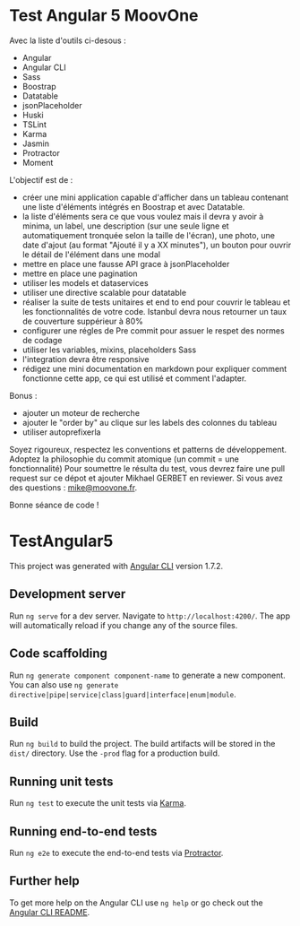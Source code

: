 # Test Angular 5 MoovOne

Avec la liste d'outils ci-desous : 

- Angular
- Angular CLI
- Sass
- Boostrap
- Datatable
- jsonPlaceholder
- Huski
- TSLint
- Karma
- Jasmin
- Protractor 
- Moment


L'objectif est de  : 

- créer une mini application capable d'afficher dans un tableau contenant une liste d'éléments intégrés en Boostrap et avec Datatable. 
- la liste d'éléments sera ce que vous voulez mais il devra y avoir à minima, un label, une description (sur une seule ligne et automatiquement tronquée selon la taille de l'écran), une photo, une date d'ajout (au format "Ajouté il y a XX minutes"), un bouton pour ouvrir le détail de l'élément dans une modal
- mettre en place une fausse API grace à jsonPlaceholder
- mettre en place une pagination
- utiliser les models et dataservices
- utiliser une directive scalable pour datatable
- réaliser la suite de tests unitaires et end to end pour couvrir le tableau et les fonctionnalités de votre code. Istanbul devra nous retourner un taux de couverture suppérieur à 80%
- configurer une régles de Pre commit pour assuer le respet des normes de codage
- utiliser les variables, mixins, placeholders Sass
- l'integration devra être responsive
- rédigez une mini documentation en markdown pour expliquer comment fonctionne cette app, ce qui est utilisé et comment l'adapter.


Bonus : 
- ajouter un moteur de recherche
- ajouter le "order by" au clique sur les labels des colonnes du tableau
- utiliser autoprefixerla 


Soyez rigoureux, respectez les conventions et patterns de développement. Adoptez la philosophie du commit atomique (un commit = une fonctionnalité) Pour soumettre le résulta du test, vous devrez faire une pull request sur ce dépot et ajouter Mikhael GERBET en reviewer. Si vous avez des questions : mike@moovone.fr.

Bonne séance de code !
# TestAngular5

This project was generated with [Angular CLI](https://github.com/angular/angular-cli) version 1.7.2.

## Development server

Run `ng serve` for a dev server. Navigate to `http://localhost:4200/`. The app will automatically reload if you change any of the source files.

## Code scaffolding

Run `ng generate component component-name` to generate a new component. You can also use `ng generate directive|pipe|service|class|guard|interface|enum|module`.

## Build

Run `ng build` to build the project. The build artifacts will be stored in the `dist/` directory. Use the `-prod` flag for a production build.

## Running unit tests

Run `ng test` to execute the unit tests via [Karma](https://karma-runner.github.io).

## Running end-to-end tests

Run `ng e2e` to execute the end-to-end tests via [Protractor](http://www.protractortest.org/).

## Further help

To get more help on the Angular CLI use `ng help` or go check out the [Angular CLI README](https://github.com/angular/angular-cli/blob/master/README.md).
